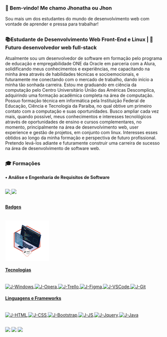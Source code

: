### 🔰 Bem-vindo! Me chamo Jhonatha ou Jhon

Sou mais um dos estudantes do mundo de desenvolvimento web com vontade de aprender e pressa para trabalhar!

##

### 📚Estudante de Desenvolvimento Web Front-End e Linux | 🎯 Futuro desenvolvedor web full-stack

Atualmente sou um desenvolvedor de software em formação pelo programa de educação e empregabilidade ONE da Oracle em parceria com a Alura, solidificando meus conhecimentos e experiências, me capacitando na minha área através de habilidades técnicas e socioemocionais, e futuramente me conectando com o mercado de trabalho, dando início a minha tão sonhada carreira. Estou me graduando em ciência da computação pelo Centro Universitário União das Américas Descomplica, adquirindo uma formação acadêmica completa na área de computação. Possuo formação técnica em informática pela Instituição Federal de Educação, Ciência e Tecnologia da Paraíba, no qual obtive um primeiro contato com a computação e suas oportunidades. Busco ampliar cada vez mais, quando possível, meus conhecimentos e interesses tecnológicos através de oportunidades de ensino e cursos complementares, no momento, principalmente na área de desenvolvimento web, user experience e gestão de projetos, em conjunto com linux. Interesses esses obtidos ao longo da minha formação e perspectiva de futuro profissional. Pretendo levá-los adiante e futuramente construir uma carreira de sucesso na área de desenvolvimento de software web.

##

### 🎓 Formações

#### • Análise e Engenharia de Requisitos de Software

##

<div align="left">
  <a href="https://github.com/jhonncamarg0">
  <img height="180em" src="https://github-readme-stats.vercel.app/api?username=jhonncamarg0&show_icons=true&theme=dark&include_all_commits=true&count_private=true"/>
  <img height="180em" src="https://github-readme-stats.vercel.app/api/top-langs/?username=jhonncamarg0&langs_count=7&theme=dark"/>
</div>

##

#### Badges

<div style="display: inline-block"><br>
  <img align="center" alt="J-ONE-Challenge-1" height="130" width="140" src="https://github.com/jhonncamarg0/oracle-next-education/blob/main/Badges/Challenge1.png">
</div>

#### Tecnologias

<div style="display: inline_block"><br>
  <img align="center" alt="J-Windows" height="30" width="40" src="https://cdn.jsdelivr.net/gh/devicons/devicon/icons/windows8/windows8-original.svg">
  <img align="center" alt="J-Opera" height="30" width="40" src="https://cdn.jsdelivr.net/gh/devicons/devicon/icons/opera/opera-original.svg">
  <img align="center" alt="J-Trello" height="30" width="40" src="https://cdn.jsdelivr.net/gh/devicons/devicon/icons/trello/trello-plain.svg">
  <img align="center" alt="J-Figma" height="30" width="40" src="https://cdn.jsdelivr.net/gh/devicons/devicon/icons/figma/figma-original.svg">
  <img align="center" alt="J-VSCode" height="30" width="40" src="https://cdn.jsdelivr.net/gh/devicons/devicon/icons/vscode/vscode-original.svg">
  <img align="center" alt="J-Git" height="30" width="40" src="https://cdn.jsdelivr.net/gh/devicons/devicon/icons/git/git-original.svg">
</div>

#### Linguagens e Frameworks

<div style="display: inline_block"><br>
  <img align="center" alt="J-HTML" height="30" width="40" src="https://cdn.jsdelivr.net/gh/devicons/devicon/icons/html5/html5-original.svg">
  <img align="center" alt="J-CSS" height="30" width="40" src="https://cdn.jsdelivr.net/gh/devicons/devicon/icons/css3/css3-original.svg">
  <img align="center" alt="J-Bootstrap" height="30" width="40" src="https://cdn.jsdelivr.net/gh/devicons/devicon/icons/bootstrap/bootstrap-original.svg">
  <img align="center" alt="J-JS" height="30" width="40" src="https://cdn.jsdelivr.net/gh/devicons/devicon/icons/javascript/javascript-original.svg">
  <img align="center" alt="J-Jquery" height="30" width="40" src="https://cdn.jsdelivr.net/gh/devicons/devicon/icons/jquery/jquery-original.svg">
  <img align="center" alt="J-Java" height="30" width="40" src="https://cdn.jsdelivr.net/gh/devicons/devicon/icons/java/java-original.svg">
</div></a>

##

<div>
  <a href="mailto:jhonemmaje@gmail.com" target="_blank"><img src="https://img.shields.io/badge/Gmail-D14836?style=for-the-badge&logo=gmail&logoColor=white" target="_blank"></a>
  <a href="https://t.me/jhonncamarg0" target="_blank"><img src="https://img.shields.io/badge/Telegram-2CA5E0?style=for-the-badge&logo=telegram&logoColor=white" target="_blank"></a>
  <a href="https://www.linkedin.com/in/jhonatha-camargo" target="_blank"><img src="https://img.shields.io/badge/LinkedIn-0077B5?style=for-the-badge&logo=linkedin&logoColor=white" target="_blank"></a>
</div>
